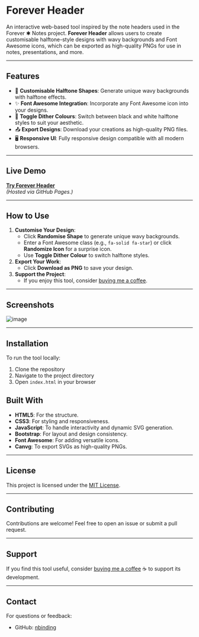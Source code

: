 # **Forever Header**

An interactive web-based tool inspired by the note headers used in the Forever ✱ Notes project. **Forever Header** allows users to create customisable halftone-style designs with wavy backgrounds and Font Awesome icons, which can be exported as high-quality PNGs for use in notes, presentations, and more.

---

## **Features**

- 🎨 **Customisable Halftone Shapes**: Generate unique wavy backgrounds with halftone effects.
- ✨ **Font Awesome Integration**: Incorporate any Font Awesome icon into your designs.
- 🔄 **Toggle Dither Colours**: Switch between black and white halftone styles to suit your aesthetic.
- 📤 **Export Designs**: Download your creations as high-quality PNG files.
- 🖥️ **Responsive UI**: Fully responsive design compatible with all modern browsers.

---

## **Live Demo**

[**Try Forever Header**](https://nbinding.github.io/forever-header/)  
*(Hosted via GitHub Pages.)*

---

## **How to Use**

1. **Customise Your Design**:
   - Click **Randomise Shape** to generate unique wavy backgrounds.
   - Enter a Font Awesome class (e.g., `fa-solid fa-star`) or click **Randomize Icon** for a surprise icon.
   - Use **Toggle Dither Colour** to switch halftone styles.
2. **Export Your Work**:
   - Click **Download as PNG** to save your design.
3. **Support the Project**:
   - If you enjoy this tool, consider [buying me a coffee](https://www.buymeacoffee.com/nbinding).

---

## **Screenshots**

![image](https://github.com/user-attachments/assets/c5ad7c70-21c3-421e-81a1-150ac9bf09cb)



---

## **Installation**

To run the tool locally:

1. Clone the repository
2. Navigate to the project directory
3. Open `index.html` in your browser

## **Built With**

- **HTML5**: For the structure.
- **CSS3**: For styling and responsiveness.
- **JavaScript**: To handle interactivity and dynamic SVG generation.
- **Bootstrap**: For layout and design consistency.
- **Font Awesome**: For adding versatile icons.
- **Canvg**: To export SVGs as high-quality PNGs.

---

## **License**

This project is licensed under the [MIT License](LICENSE).

---

## **Contributing**

Contributions are welcome! Feel free to open an issue or submit a pull request.

---

## **Support**

If you find this tool useful, consider [buying me a coffee](https://www.buymeacoffee.com/nbinding) ☕ to support its development.

---

## **Contact**

For questions or feedback:
- GitHub: [nbinding](https://github.com/nbinding)
